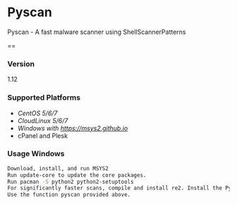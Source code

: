 # Pyscan
Pyscan - A fast malware scanner using ShellScannerPatterns

==

### Version
1.12

### Supported Platforms

* _CentOS 5/6/7_
* _CloudLinux 5/6/7_
* _Windows with https://msys2.github.io_
* cPanel and Plesk


### Usage Windows
```sh
Download, install, and run MSYS2
Run update-core to update the core packages.
Run pacman -S python2 python2-setuptools
For significantly faster scans, compile and install re2. Install the Pyton module with easy_install2.7 re2.
Use the function pyscan provided above.
```


